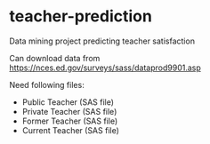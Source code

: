 # teacher-prediction
Data mining project predicting teacher satisfaction

Can download data from https://nces.ed.gov/surveys/sass/dataprod9901.asp

Need following files:
- Public Teacher (SAS file)
- Private Teacher (SAS file)
- Former Teacher (SAS file)
- Current Teacher (SAS file)
